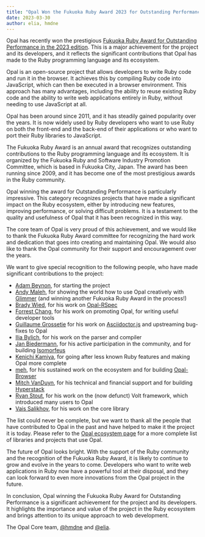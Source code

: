 ```yaml
---
title: "Opal Won the Fukuoka Ruby Award 2023 for Outstanding Performance"
date: 2023-03-30
author: elia, hmdne
---
```


Opal has recently won the prestigious [Fukuoka Ruby Award for Outstanding Performance in the 2023 edition](https://www.digitalfukuoka.jp/event_reports/23). This is a major achievement for the project and its developers, and it reflects the significant contributions that Opal has made to the Ruby programming language and its ecosystem.

Opal is an open-source project that allows developers to write Ruby code and run it in the browser. It achieves this by compiling Ruby code into JavaScript, which can then be executed in a browser environment. This approach has many advantages, including the ability to reuse existing Ruby code and the ability to write web applications entirely in Ruby, without needing to use JavaScript at all.

Opal has been around since 2011, and it has steadily gained popularity over the years. It is now widely used by Ruby developers who want to use Ruby on both the front-end and the back-end of their applications or who want to port their Ruby libraries to JavaScript.

<div class="continue-reading"></div>

The Fukuoka Ruby Award is an annual award that recognizes outstanding contributions to the Ruby programming language and its ecosystem. It is organized by the Fukuoka Ruby and Software Industry Promotion Committee, which is based in Fukuoka City, Japan. The award has been running since 2009, and it has become one of the most prestigious awards in the Ruby community.

Opal winning the award for Outstanding Performance is particularly impressive. This category recognizes projects that have made a significant impact on the Ruby ecosystem, either by introducing new features, improving performance, or solving difficult problems. It is a testament to the quality and usefulness of Opal that it has been recognized in this way.

The core team of Opal is very proud of this achievement, and we would like to thank the Fukuoka Ruby Award committee for recognizing the hard work and dedication that goes into creating and maintaining Opal. We would also like to thank the Opal community for their support and encouragement over the years.

We want to give special recognition to the following people, who have made significant contributions to the project:

- [Adam Beynon](https://github.com/adambeynon), for starting the project
- [Andy Maleh](https://github.com/andyobtiva), for showing the world how to use Opal creatively with [Glimmer](https://github.com/AndyObtiva/glimmer) (and winning another Fukuoka Ruby Award in the process!)
- [Brady Wied](https://github.com/wied03), for his work on [Opal-RSpec](https://github.com/opal/opal-rspec)
- [Forrest Chang](https://github.com/fkchang), for his work on promoting Opal, for writing useful developer tools
- [Guillaume Grossetie](https://github.com/ggrossetie) for his work on [Asciidoctor.js](https://github.com/asciidoctor/asciidoctor.js) and upstreaming bug-fixes to Opal
- [Ilia Bylich](https://github.com/iliabylich), for his work on the parser and compiler
- [Jan Biedermann](https://github.com/janbiedermann), for his active participation in the community, and for building [Isomorfeus](https://github.com/isomorfeus/isomorfeus-project/)
- [Kenichi Kamiya](https://github.com/kachick), for going after less known Ruby features and making Opal more complete
- [meh](https://github.com/meh), for his sustained work on the ecosystem and for building [Opal-Browser](https://github.com/opal/opal-browser/)
- [Mitch VanDuyn](https://github.com/catmando), for his technical and financial support and for building [Hyperstack](https://hyperstack.org/)
- [Ryan Stout](https://github.com/ryanstout), for his work on the (now defunct) Volt framework, which introduced many users to Opal
- [Vais Salikhov](https://github.com/vais), for his work on the core library

The list could never be complete, but we want to thank all the people that have contributed to Opal in the past and have helped to make it the project it is today. Please refer to the [Opal ecosystem page](https://opalrb.com/libraries/) for a more complete list of libraries and projects that use Opal.

The future of Opal looks bright. With the support of the Ruby community and the recognition of the Fukuoka Ruby Award, it is likely to continue to grow and evolve in the years to come. Developers who want to write web applications in Ruby now have a powerful tool at their disposal, and they can look forward to even more innovations from the Opal project in the future.

In conclusion, Opal winning the Fukuoka Ruby Award for Outstanding Performance is a significant achievement for the project and its developers. It highlights the importance and value of the project in the Ruby ecosystem and brings attention to its unique approach to web development.

The Opal Core team,
[@hmdne](https://github.com/hmdne) and [@elia](https://github.com/elia).
